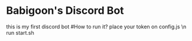 # Babigoon's Discord Bot
this is my first discord bot
#How to run it?
place your token on config.js
\n run start.sh
